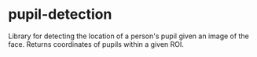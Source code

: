 # pupil-detection

Library for detecting the location of a person's pupil given an image of the face.  Returns coordinates of pupils within a given ROI.
